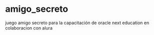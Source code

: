 # amigo_secreto
juego amigo secreto para la capacitación de oracle next education en colaboracion con alura
